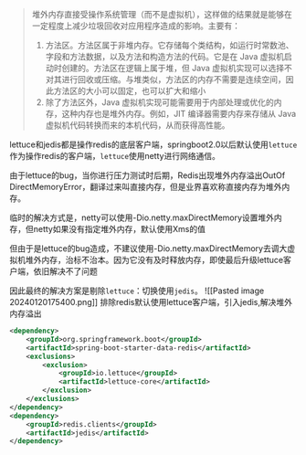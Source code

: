 > 堆外内存直接受操作系统管理（而不是虚拟机），这样做的结果就是能够在一定程度上减少垃圾回收对应用程序造成的影响。主要有：
> 1. 方法区。方法区属于非堆内存。它存储每个类结构，如运行时常数池、字段和方法数据，以及方法和构造方法的代码。它是在 Java 虚拟机启动时创建的。方法区在逻辑上属于堆，但 Java 虚拟机实现可以选择不对其进行回收或压缩。与堆类似，方法区的内存不需要是连续空间，因此方法区的大小可以固定，也可以扩大和缩小
> 2. 除了方法区外，Java 虚拟机实现可能需要用于内部处理或优化的内存，这种内存也是堆外内存。例如，JIT 编译器需要内存来存储从 Java 虚拟机代码转换而来的本机代码，从而获得高性能。

lettuce和jedis都是操作redis的底层客户端，springboot2.0以后默认使用`lettuce`作为操作redis的客户端，`lettuce`使用netty进行网络通信。

由于lettuce的bug，当你进行压力测试时后期，Redis出现堆外内存溢出OutOf DirectMemoryError，翻译过来叫直接内存，但是业界喜欢称直接内存为堆外内存。

临时的解决方式是，netty可以使用-Dio.netty.maxDirectMemory设置堆外内存，但netty如果没有指定堆外内存，默认使用Xms的值

但由于是lettuce的bug造成，不建议使用-Dio.netty.maxDirectMemory去调大虚拟机堆外内存，治标不治本。因为它没有及时释放内存，即使最后升级lettuce客户端，依旧解决不了问题

因此最终的解决方案是剔除`lettuce`：切换使用`jedis`。
![[Pasted image 20240120175400.png]]
排除redis默认使用lettuce客户端，引入jedis,解决堆外内存溢出
```XML 
<dependency>
	<groupId>org.springframework.boot</groupId>
	<artifactId>spring-boot-starter-data-redis</artifactId>
	<exclusions>
		<exclusion>
			<groupId>io.lettuce</groupId>
			<artifactId>lettuce-core</artifactId>
		</exclusion>
	</exclusions>
</dependency>
<dependency>
	<groupId>redis.clients</groupId>
	<artifactId>jedis</artifactId>
</dependency>
```
